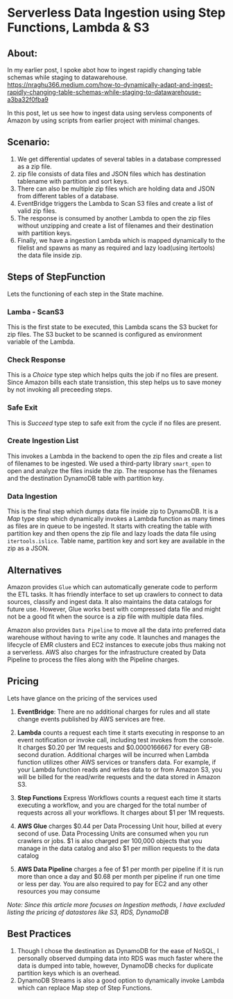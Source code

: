# Serverless Data Ingestion using Step Functions, Lambda & S3

## About:
In my earlier post, I spoke abot how to ingest rapidly changing table schemas while staging to datawarehouse.
https://nraghu366.medium.com/how-to-dynamically-adapt-and-ingest-rapidly-changing-table-schemas-while-staging-to-datawarehouse-a3ba32f0fba9

In this post, let us see how to ingest data using servless components of Amazon by using scripts from earlier project with minimal changes.


## Scenario:
1. We get differential updates of several tables in a database compressed as a zip file.
2. zip file consists of data files and JSON files which has destination tablename with partition and sort keys.
3. There can also be multiple zip files which are holding data and JSON from different tables of a database.
4. EventBridge triggers the Lambda to Scan S3 files and create a list of valid zip files.
5. The response is consumed by another Lambda to open the zip files without unzipping and create a list of filenames and their destination with partition keys.
6. Finally, we have a ingestion Lambda which is mapped dynamically to the filelist and spawns as many as required and lazy load(using itertools) the data file inside zip.


## Steps of StepFunction
Lets the functioning of each step in the State machine.

### Lamba - ScanS3
This is the first state to be executed, this Lambda scans the S3 bucket for zip files. The S3 bucket to be scanned is configured as environment variable of the Lambda.

### Check Response
This is a _Choice_ type step which helps quits the job if no files are present. Since Amazon bills each state transistion, this step helps us to save money by not invoking all preceeding steps.

### Safe Exit
This is _Succeed_ type step to safe exit from the cycle if no files are present.

### Create Ingestion List
This invokes a Lambda in the backend to open the zip files and create a list of filenames to be ingested. We used a third-party library `smart_open` to open and analyze the files inside the zip. The response has the filenames and the destination DynamoDB table with partition key.

### Data Ingestion
This is the final step which dumps data file inside zip to DynamoDB. It is a _Map_ type step which dynamically invokes a Lambda function as many times as files are in queue to be ingested. It starts with creating the table with partition key and then opens the zip file and lazy loads the data file using `itertools.islice`. Table name, partition key and sort key are available in the zip as a JSON.

## Alternatives
Amazon provides `Glue` which can automatically generate code to perform the ETL tasks. It has friendly interface to set up crawlers to connect to data sources, classify and ingest data. It also maintains the data catalogs for future use. However, Glue works best with compressed data file and might not be a good fit when the source is a zip file with multiple data files.

Amazon also provides `Data Pipeline` to move all the data into preferred data warehouse without having to write any code. It launches and manages the lifecycle of EMR clusters and EC2 instances to execute jobs thus making not a serverless. AWS also charges for the infrastructure created by Data Pipeline to process the files along with the Pipeline charges.

## Pricing
Lets have glance on the pricing of the services used
1. __EventBridge__: There are no additional charges for rules and all state change events published by AWS services are free.

2. __Lambda__ counts a request each time it starts executing in response to an event notification or invoke call, including test invokes from the console. It charges $0.20 per 1M requests and $0.0000166667 for every GB-second duration. Additional charges will be incurred when Lambda function utilizes other AWS services or transfers data. For example, if your Lambda function reads and writes data to or from Amazon S3, you will be billed for the read/write requests and the data stored in Amazon S3.

3. __Step Functions__ Express Workflows counts a request each time it starts executing a workflow, and you are charged for the total number of requests across all your workflows. It charges about $1 per 1M requests.

4. __AWS Glue__ charges $0.44 per Data Processing Unit hour, billed at every second of use. Data Processing Units are consumed when you run crawlers or jobs. $1 is also charged per 100,000 objects that you manage in the data catalog and also $1 per million requests to the data catalog

5. __AWS Data Pipeline__ charges a fee of $1 per month per pipeline if it is run more than once a day and $0.68 per month per pipeline if run one time or less per day. You are also required to pay for EC2 and any other resources you may consume

_Note: Since this article more focuses on Ingestion methods, I have excluded listing the pricing of datastores like S3, RDS, DynamoDB_

## Best Practices
1. Though I chose the destination as DynamoDB for the ease of NoSQL, I personally observed dumping data into RDS was much faster where the data is dumped into table, however, DynamoDB checks for duplicate partition keys which is an overhead.
2. DynamoDB Streams is also a good option to dynamically invoke Lambda which can replace Map step of Step Functions.
